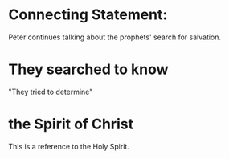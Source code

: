 # Connecting Statement:

Peter continues talking about the prophets' search for salvation.

# They searched to know

"They tried to determine"

# the Spirit of Christ

This is a reference to the Holy Spirit.

